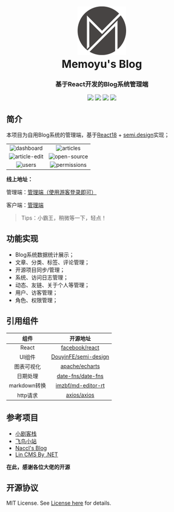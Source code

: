 <h1 align="center">
  <img src="https://raw.githubusercontent.com/Memoyu/Memoyu/main/logo.png" alt="memoyu" width="128" />
  <br>
  Memoyu's Blog
  <br>
</h1>
<div align="center">
 <h3>基于React开发的Blog系统管理端</h3>
 <a href="https://react.dev/"><img src="https://img.shields.io/badge/web-react-blue"/></a>
 <a href="https://semi.design/zh-CN"><img src="https://img.shields.io/badge/ui-semi.design-blue"/></a>
 <a href="LICENSE"><img src="https://img.shields.io/badge/license-MIT-3963bc.svg"/></a>
  <a href="https://github.com/Memoyu"><img src="https://img.shields.io/badge/developer-memoyu-blue"/></a>
</div>


## 简介
本项目为自用Blog系统的管理端，基于[React18](https://react.dev/) + [semi.design](https://semi.design/zh-CN)实现；

|  |  |
| :------------------------------: | :-------------------------------: |
| ![dashboard](https://raw.githubusercontent.com/Memoyu/Memo.Blog.Client/main/docs/images/dashboard.png) |![articles](https://raw.githubusercontent.com/Memoyu/Memo.Blog.Client/main/docs/images/articles.png) |
| ![article-edit](https://raw.githubusercontent.com/Memoyu/Memo.Blog.Client/main/docs/images/article-edit.png) |![open-source](https://raw.githubusercontent.com/Memoyu/Memo.Blog.Client/main/docs/images/open-source.png) |
| ![users](https://raw.githubusercontent.com/Memoyu/Memo.Blog.Client/main/docs/images/users.png) |![permissions](https://raw.githubusercontent.com/Memoyu/Memo.Blog.Client/main/docs/images/permissions.png) |

**线上地址：**

管理端：<a href="http://blog.admin.memoyu.com/" target="_blank">管理端（使用游客登录即可）</a>

客户端：<a href="http://blog.memoyu.com/" target="_blank">管理端</a>

> Tips：小霸王，稍微等一下，轻点！



## 功能实现

- Blog系统数据统计展示；
- 文章、分类、标签、评论管理；
- 开源项目同步/管理；
- 系统、访问日志管理；
- 动态、友链、关于个人等管理；
- 用户、访客管理；
- 角色、权限管理；



## 引用组件
|                组件                 |                           开源地址                           |
| :---------------------------------: | :----------------------------------------------------------: |
|React|[facebook/react](https://github.com/facebook/react)|
|UI组件|[DouyinFE/semi-design](https://github.com/DouyinFE/semi-design)|
|图表可视化|[apache/echarts](https://github.com/apache/echarts)|
|日期处理|[date-fns/date-fns](https://github.com/date-fns/date-fns)|
|markdown转换|[imzbf/md-editor-rt](https://github.com/imzbf/md-editor-rt)|
|http请求|[axios/axios](https://github.com/axios/axios)|



## 参考项目

- [小剧客栈](https://bh-lay.com/)
- [飞鸟小站](https://lzxjack.top/)
- [Naccl's Blog](https://naccl.top/)
- [Lin CMS By .NET](https://github.com/luoyunchong/lin-cms-dotnetcore)

**在此，感谢各位大佬的开源**



## 开源协议

MIT License. See [License here](./LICENSE) for details.